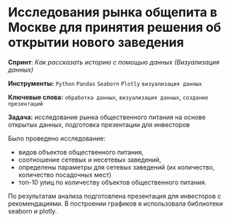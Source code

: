 # Исследования рынка общепита в Москве для принятия решения об открытии нового заведения

**Спринт**: *Как рассказать историю с помощью данных (Визуализация данных)*

**Инструменты:** `Python`  `Pandas` `Seaborn` `Plotly`  `визуализация данных`

**Ключевые слова:** `обработка данных`, `визуализация данных`, `создание презентаций`

**Задача:** исследование рынка общественного питания на основе открытых данных, подготовка презентации для инвесторов

Было проведено исследование:
* видов объектов общественного питания, 
* соотношение сетевых и несетевых заведений,
* определены параметры для сетевых заведений (их количество, количество посадочных мест)
* топ-10 улиц по количеству объектов общественного питания.

 По результатам анализа подготовлена презентация для инвесторов с рекомендациями. В построении графиков я использовала
библиотеки seaborn и plotly. 
